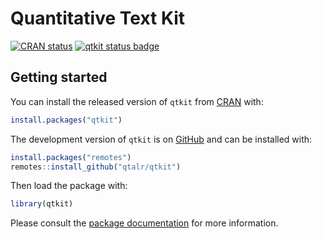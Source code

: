 
<!-- README.md is generated from README.Rmd. Please edit that file -->

# Quantitative Text Kit

<!-- badges: start -->

[![CRAN
status](https://www.r-pkg.org/badges/version/qtkit)](https://CRAN.R-project.org/package=qtkit)
[![qtkit status
badge](https://qtalr.r-universe.dev/badges/qtkit)](https://qtalr.r-universe.dev/qtkit)
<!-- badges: end -->

## Getting started

You can install the released version of `qtkit` from
[CRAN](https://cran.r-project.org/package=qtkit) with:

``` r
install.packages("qtkit")
```

The development version of `qtkit` is on
[GitHub](https://github.com/qtalr/qtkit) and can be installed with:

``` r
install.packages("remotes")
remotes::install_github("qtalr/qtkit")
```

Then load the package with:

``` r
library(qtkit)
```

Please consult the [package
documentation](https://qtalr.com/qtkit/reference/) for more information.
